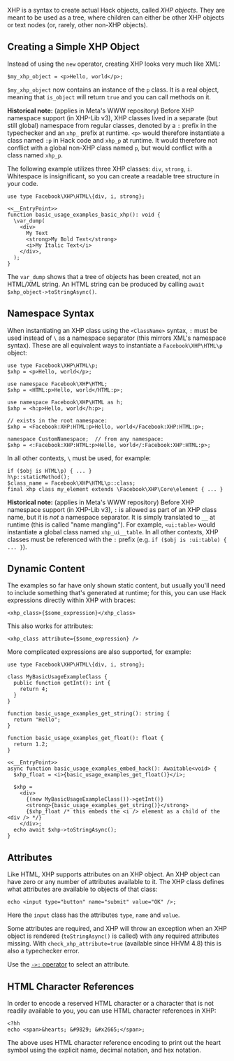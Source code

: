 XHP is a syntax to create actual Hack objects, called *XHP objects*. They are meant to be used as a tree, where children can either be
other XHP objects or text nodes (or, rarely, other non-XHP objects).

## Creating a Simple XHP Object

Instead of using the `new` operator, creating XHP looks very much like XML:

```
$my_xhp_object = <p>Hello, world</p>;
```

`$my_xhp_object` now contains an instance of the `p` class.
It is a real object, meaning that `is_object` will return `true` and you can call methods on it.

**Historical note:**
<span class="metaOnly metaIcon">(applies in Meta's WWW repository)</span>
Before XHP namespace support (in XHP-Lib v3), XHP classes
lived in a separate (but still global) namespace from regular classes, denoted
by a `:` prefix in the typechecker and an `xhp_` prefix at runtime. `<p>` would
therefore instantiate a class named `:p` in Hack code and `xhp_p` at runtime. It
would therefore not conflict with a global non-XHP class named `p`, but would
conflict with a class named `xhp_p`.

The following example utilizes three XHP classes: `div`, `strong`, `i`. Whitespace is insignificant, so you can create a readable
tree structure in your code.

```basic.hack
use type Facebook\XHP\HTML\{div, i, strong};

<<__EntryPoint>>
function basic_usage_examples_basic_xhp(): void {
  \var_dump(
    <div>
      My Text
      <strong>My Bold Text</strong>
      <i>My Italic Text</i>
    </div>,
  );
}
```

The `var_dump` shows that a tree of objects has been created, not an HTML/XML string. An HTML string can be produced by calling `await $xhp_object->toStringAsync()`.

## Namespace Syntax

When instantiating an XHP class using the `<ClassName>` syntax, `:` must be used
instead of `\` as a namespace separator (this mirrors XML's namespace syntax).
These are all equivalent ways to instantiate a `Facebook\XHP\HTML\p` object:

```
use type Facebook\XHP\HTML\p;
$xhp = <p>Hello, world</p>;
```

```
use namespace Facebook\XHP\HTML;
$xhp = <HTML:p>Hello, world</HTML:p>;
```

```
use namespace Facebook\XHP\HTML as h;
$xhp = <h:p>Hello, world</h:p>;
```

```
// exists in the root namespace:
$xhp = <Facebook:XHP:HTML:p>Hello, world</Facebook:XHP:HTML:p>;
```

```
namespace CustomNamespace;  // from any namespace:
$xhp = <:Facebook:XHP:HTML:p>Hello, world</:Facebook:XHP:HTML:p>;
```

In all other contexts, `\` must be used, for example:

```
if ($obj is HTML\p) { ... }
h\p::staticMethod();
$class_name = Facebook\XHP\HTML\p::class;
final xhp class my_element extends \Facebook\XHP\Core\element { ... }
```

**Historical note:**
<span class="metaOnly metaIcon">(applies in Meta's WWW repository)</span>
Before XHP namespace support (in XHP-Lib v3), `:` is
allowed as part of an XHP class name, but it is *not* a namespace separator. It
is simply translated to `__` at runtime (this is called "name mangling"). For
example, `<ui:table>` would instantiate a global class named `xhp_ui__table`. In
all other contexts, XHP classes must be referenced with the `:` prefix (e.g.
`if ($obj is :ui:table) { ... }`).

## Dynamic Content

The examples so far have only shown static content, but usually you'll need to include something that's generated at runtime; for this,
you can use Hack expressions directly within XHP with braces:

```
<xhp_class>{$some_expression}</xhp_class>
```

This also works for attributes:

```
<xhp_class attribute={$some_expression} />
```

More complicated expressions are also supported, for example:

```hack-xhp.hack
use type Facebook\XHP\HTML\{div, i, strong};

class MyBasicUsageExampleClass {
  public function getInt(): int {
    return 4;
  }
}

function basic_usage_examples_get_string(): string {
  return "Hello";
}

function basic_usage_examples_get_float(): float {
  return 1.2;
}

<<__EntryPoint>>
async function basic_usage_examples_embed_hack(): Awaitable<void> {
  $xhp_float = <i>{basic_usage_examples_get_float()}</i>;

  $xhp =
    <div>
      {(new MyBasicUsageExampleClass())->getInt()}
      <strong>{basic_usage_examples_get_string()}</strong>
      {$xhp_float /* this embeds the <i /> element as a child of the <div /> */}
    </div>;
  echo await $xhp->toStringAsync();
}
```

## Attributes

Like HTML, XHP supports attributes on an XHP object. An XHP object can have zero or any number of attributes available to it. The XHP
class defines what attributes are available to objects of that class:

```
echo <input type="button" name="submit" value="OK" />;
```

Here the `input` class has the attributes `type`, `name` and `value`.

Some attributes are required, and XHP will throw an exception when an XHP object
is rendered (`toStringAsync()` is called) with any required attributes missing.
With `check_xhp_attribute=true` (available since HHVM 4.8) this is also a
typechecker error.

Use the [`->:` operator](/hack/expressions-and-operators/XHP-attribute-selection) to select an attribute.

## HTML Character References

In order to encode a reserved HTML character or a character that is not readily available to you, you can use HTML character references in XHP:

```
<?hh
echo <span>&hearts; &#9829; &#x2665;</span>;
```

The above uses HTML character reference encoding to print out the heart symbol using the explicit name, decimal notation, and hex notation.
